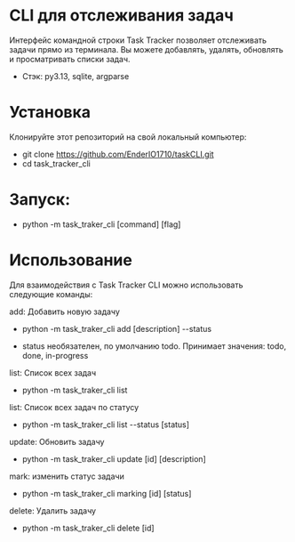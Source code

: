 # CLI для отслеживания задач

Интерфейс командной строки Task Tracker позволяет отслеживать задачи прямо из терминала. Вы можете добавлять, удалять, обновлять и просматривать списки задач.

- Стэк: py3.13, sqlite, argparse

# Установка
Клонируйте этот репозиторий на свой локальный компьютер:
- git clone https://github.com/EnderIO1710/taskCLI.git
- cd task_tracker_cli

# Запуск:
- python -m task_traker_cli [command] [flag]


# Использование
Для взаимодействия с Task Tracker CLI можно использовать следующие команды:

add: Добавить новую задачу

- python -m task_traker_cli add [description] --status <status>

* status необязателен, по умолчанию todo. Принимает значения: todo, done, in-progress

list: Список всех задач
- python -m task_traker_cli list

list: Список всех задач по статусу
- python -m task_traker_cli list --status [status]

update: Обновить задачу
- python -m task_traker_cli update [id] [description]

mark: изменить статус задачи
- python -m task_traker_cli marking [id] [status]

delete: Удалить задачу
- python -m task_traker_cli delete [id]

